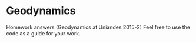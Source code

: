 # Geodynamics
Homework answers (Geodynamics at Uniandes 2015-2)  Feel free to use the code as a guide for your work.
